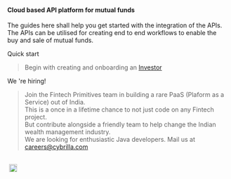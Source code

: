 <!--<h1>Fintech Primitives</h1>-->

<h4>Cloud based API platform for mutual funds</h4>

<!--<h4>The guides available here shall help your technical team to understand the integration of the APIs.</h4>
<h4>The APIs can be utilised for creating investors, KYC, handling different types of orders; as well as getting reporting on transactions.</h4>-->

<!--New visitor?-->
The guides here shall help you get started with the integration of the APIs.<br>
The APIs can be utilised for creating end to end workflows to enable the buy and sale of mutual funds.

Quick start
> Begin with creating and onboarding an [Investor](/pages/workflows/create-an-investor)

We 're hiring!
> Join the Fintech Primitives team in building a rare PaaS (Plaform as a Service) out of India.<br>
> This is a once in a lifetime chance to not just code on any Fintech project.<br>
> But contribute alongside a friendly team to help change the Indian wealth management industry.<br>
> We are looking for enthusiastic Java developers. Mail us at [careers@cybrilla.com](mailto:careers@cybrilla.com)

<br>
<img height="18px" style="margin-left: 4px;" src="https://img.shields.io/badge/v1.1-Updated on 24/05/2019-42b983.svg"/>
